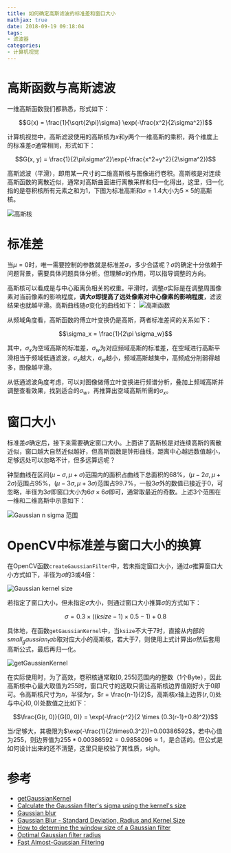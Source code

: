 ```yaml
---
title: 如何确定高斯滤波的标准差和窗口大小
mathjax: true
date: 2018-09-19 09:18:04
tags:
- 滤波器
categories:
- 计算机视觉
---
```


# 高斯函数与高斯滤波

一维高斯函数我们都熟悉，形式如下：

$$G(x) = \frac{1}{\sqrt{2\pi}\sigma} \exp(-\frac{x^2}{2\sigma^2})$$

计算机视觉中，高斯滤波使用的高斯核为$x$和$y$两个一维高斯的乘积，两个维度上的标准差$\sigma$通常相同，形式如下：

$$G(x, y) = \frac{1}{2\pi\sigma^2}\exp(-\frac{x^2+y^2}{2\sigma^2})$$

高斯滤波（平滑），即用某一尺寸的二维高斯核与图像进行卷积。高斯核是对连续高斯函数的离散近似，通常对高斯曲面进行离散采样和归一化得出，这里，归一化指的是卷积核所有元素之和为1，下图为标准高斯和$\sigma=1.4$大小为$5\times5$的高斯核。

![高斯核](http://p48vt5kn0.bkt.clouddn.com/blog/180914/DhdKDflAai.png?imageslim)

# 标准差

当$\mu=0$时，唯一需要控制的参数就是标准差$\sigma$，多少合适呢？$\sigma$的确定十分依赖于问题背景，需要具体问题具体分析。但理解$\sigma$的作用，可以指导调整的方向。

高斯核可以看成是与中心距离负相关的权重。平滑时，调整$\sigma$实际是在调整周围像素对当前像素的影响程度，**调大$\sigma$即提高了远处像素对中心像素的影响程度**，滤波结果也就越平滑。高斯曲线随$\sigma$变化的曲线如下：
![高斯函数](http://p48vt5kn0.bkt.clouddn.com/blog/180726/aEJ4LB516D.png?imageslim)

从频域角度看，高斯函数的傅立叶变换仍是高斯，两者标准差间的关系如下：

$$\sigma_x = \frac{1}{2\pi \sigma_w}$$

其中，$\sigma_x$为空域高斯的标准差，$\sigma_w$为对应频域高斯的标准差，在空域进行高斯平滑相当于频域低通滤波，$\sigma_x$越大，$\sigma_w$越小，频域高斯越集中，高频成分削弱得越多，图像越平滑。

从低通滤波角度考虑，可以对图像做傅立叶变换进行频谱分析，叠加上频域高斯并调整查看效果，找到适合的$\sigma_w$，再推算出空域高斯所需的$\sigma_x$。

# 窗口大小

标准差$\sigma$确定后，接下来需要确定窗口大小。上面讲了高斯核是对连续高斯的离散近似，窗口越大自然近似越好，但高斯函数是钟形曲线，距离中心越远数值越小，足够远处可以忽略不计，但多远算远呢？

钟型曲线在区间$(\mu - \sigma, \mu +\sigma)$范围内的面积占曲线下总面积的$68\%$，$(\mu - 2\sigma, \mu +2\sigma)$范围占$95\%$，$(\mu - 3\sigma, \mu +3\sigma)$范围占$99.7\%$，一般$3\sigma$外的数值已接近于0，可忽略，半径为$3\sigma$即窗口大小为$6\sigma \times 6\sigma$即可，通常取最近的奇数。上述3个范围在一维和二维高斯中示意如下：

![Gaussian n sigma 范围](http://p48vt5kn0.bkt.clouddn.com/blog/180918/2FKIEdBDEC.png?imageslim)

# OpenCV中标准差与窗口大小的换算

在OpenCV函数`createGaussianFilter`中，若未指定窗口大小，通过$\sigma$推算窗口大小方式如下，半径为$\sigma$的3或4倍：

![Gaussian kernel size](http://p48vt5kn0.bkt.clouddn.com/blog/180918/j5I6d2KDBA.png?imageslim)

若指定了窗口大小，但未指定$\sigma$大小，则通过窗口大小推算$\sigma$的方式如下：

$$\sigma = 0.3\times((ksize - 1)\times0.5 - 1) + 0.8$$

具体地，在函数`getGaussianKernel`中，当`ksize`不大于7时，直接从内部的$small_gaussian_tab$取对应大小的高斯核，若大于7，则使用上式计算出$\sigma$然后套用高斯公式，最后再归一化。

![getGaussianKernel](http://p48vt5kn0.bkt.clouddn.com/blog/180918/CKad0h21B8.png?imageslim)

在实际使用时，为了高效，卷积核通常取$[0, 255]$范围内的整数（1个Byte），因此高斯核中心最大取值为255时，窗口尺寸的选取只需让高斯核边界值刚好大于0即可。令高斯核尺寸为$n$，半径为$r$，$r = \frac{n-1}{2}$，高斯核$x$轴上边界$(r, 0)$处与中心$(0, 0)$处数值之比如下：

$$\frac{G(r, 0)}{G(0, 0)} = \exp(-\frac{r^2}{2 \times (0.3(r-1)+0.8)^2})$$

当$r$足够大，其极限为$\exp(-\frac{1}{2\times0.3^2})=0.00386592$，若中心值为255，则边界值为$255*0.00386592=0.9858096 \approx 1$，是合适的。但公式是如何设计出来的还不清楚，这里只是校验了其性质，sigh。


# 参考
- [getGaussianKernel](https://docs.opencv.org/master/d4/d86/group__imgproc__filter.html#gac05a120c1ae92a6060dd0db190a61afa)
- [Calculate the Gaussian filter's sigma using the kernel's size](https://stackoverflow.com/questions/14060017/calculate-the-gaussian-filters-sigma-using-the-kernels-size)
- [Gaussian blur](https://wiki2.org/en/Gaussian_blur#Mechanics)
- [Gaussian Blur - Standard Deviation, Radius and Kernel Size](https://dsp.stackexchange.com/questions/10057/gaussian-blur-standard-deviation-radius-and-kernel-size)
- [How to determine the window size of a Gaussian filter](https://stackoverflow.com/questions/16165666/how-to-determine-the-window-size-of-a-gaussian-filter)
- [Optimal Gaussian filter radius](http://chemaguerra.com/gaussian-filter-radius/)
- [Fast Almost-Gaussian Filtering](https://ieeexplore.ieee.org/document/5692551/)
